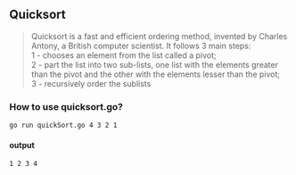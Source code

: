 ## Quicksort

>Quicksort is a fast and efficient ordering method, invented by Charles Antony, a British computer scientist.
It follows 3 main steps:<br>
1 - chooses an element from the list called a pivot;<br>
2 - part the list into two sub-lists, one list with the elements greater than the pivot and the other with the elements lesser than the pivot;<br>
3 - recursively order the sublists

### How to use quicksort.go?
    go run quickSort.go 4 3 2 1
#### output
    1 2 3 4
